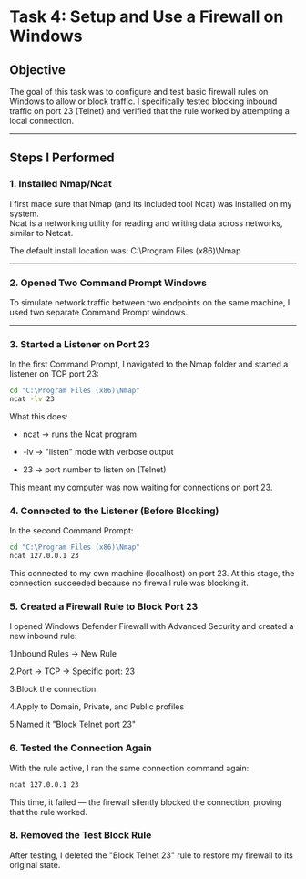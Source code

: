 # Task 4: Setup and Use a Firewall on Windows

## Objective
The goal of this task was to configure and test basic firewall rules on Windows to allow or block traffic. I specifically tested blocking inbound traffic on port 23 (Telnet) and verified that the rule worked by attempting a local connection.


---

## Steps I Performed

### 1. Installed Nmap/Ncat
I first made sure that Nmap (and its included tool Ncat) was installed on my system.  
Ncat is a networking utility for reading and writing data across networks, similar to Netcat.

The default install location was:
C:\Program Files (x86)\Nmap


---

### 2. Opened Two Command Prompt Windows
To simulate network traffic between two endpoints on the same machine, I used two separate Command Prompt windows.

---

### 3. Started a Listener on Port 23
In the first Command Prompt, I navigated to the Nmap folder and started a listener on TCP port 23:
```bash
cd "C:\Program Files (x86)\Nmap"
ncat -lv 23
```

What this does:

* ncat → runs the Ncat program

* -lv → "listen" mode with verbose output

* 23 → port number to listen on (Telnet)

This meant my computer was now waiting for connections on port 23.

### 4. Connected to the Listener (Before Blocking)
In the second Command Prompt:
```bash
cd "C:\Program Files (x86)\Nmap"
ncat 127.0.0.1 23
```
This connected to my own machine (localhost) on port 23.
At this stage, the connection succeeded because no firewall rule was blocking it.


### 5. Created a Firewall Rule to Block Port 23
I opened Windows Defender Firewall with Advanced Security and created a new inbound rule:

1.Inbound Rules → New Rule

2.Port → TCP → Specific port: 23

3.Block the connection

4.Apply to Domain, Private, and Public profiles

5.Named it "Block Telnet port 23"

### 6. Tested the Connection Again
With the rule active, I ran the same connection command again:
```bash
ncat 127.0.0.1 23
```

This time, it failed — the firewall silently blocked the connection, proving that the rule worked.

### 8. Removed the Test Block Rule
After testing, I deleted the "Block Telnet 23" rule to restore my firewall to its original state.

